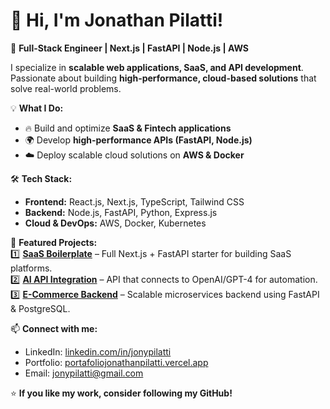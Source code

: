 # 👋 Hi, I'm Jonathan Pilatti!  
🚀 **Full-Stack Engineer | Next.js | FastAPI | Node.js | AWS**  

I specialize in **scalable web applications, SaaS, and API development**. Passionate about building **high-performance, cloud-based solutions** that solve real-world problems.  

💡 **What I Do:**  
- 🔥 Build and optimize **SaaS & Fintech applications**  
- 🌍 Develop **high-performance APIs (FastAPI, Node.js)**  
- ☁️ Deploy scalable cloud solutions on **AWS & Docker**  

🛠️ **Tech Stack:**  
- **Frontend:** React.js, Next.js, TypeScript, Tailwind CSS  
- **Backend:** Node.js, FastAPI, Python, Express.js  
- **Cloud & DevOps:** AWS, Docker, Kubernetes  

🚀 **Featured Projects:**  
1️⃣ **[SaaS Boilerplate](https://github.com/jonypilatti/saas-starter-next-fastapi)** – Full Next.js + FastAPI starter for building SaaS platforms.  
2️⃣ **[AI API Integration](https://github.com/your-repo)** – API that connects to OpenAI/GPT-4 for automation.  
3️⃣ **[E-Commerce Backend](https://github.com/your-repo)** – Scalable microservices backend using FastAPI & PostgreSQL.  

📫 **Connect with me:**  
- LinkedIn: [linkedin.com/in/jonypilatti](https://www.linkedin.com/in/jonypilatti/)  
- Portfolio: [portafoliojonathanpilatti.vercel.app](https://portafoliojonathanpilatti.vercel.app/)  
- Email: jonypilatti@gmail.com  

⭐ **If you like my work, consider following my GitHub!**  
